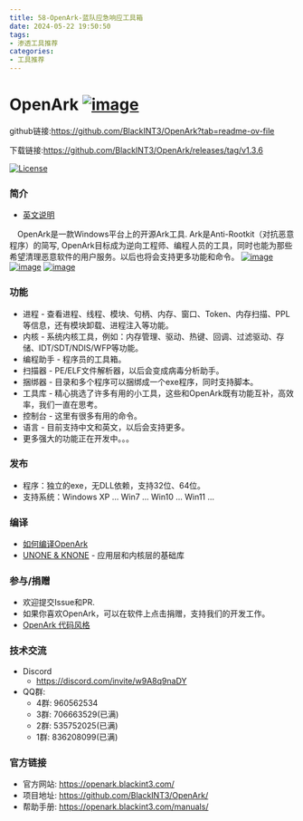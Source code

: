 ```yaml
---
title: 58-OpenArk-蓝队应急响应工具箱
date: 2024-05-22 19:50:50
tags:
- 渗透工具推荐
categories:
- 工具推荐
---
```


# OpenArk [![image](https://github.com/BlackINT3/OpenArk/raw/master/doc/resources/logo.png)](https://github.com/BlackINT3/OpenArk/blob/master/doc/resources/logo.png)

github链接:https://github.com/BlackINT3/OpenArk?tab=readme-ov-file

下载链接:https://github.com/BlackINT3/OpenArk/releases/tag/v1.3.6

[![License](https://camo.githubusercontent.com/025105f6a4b01fe290dc9ce59b43b85160aa76ce4edac55abe91eed41d4ff319/68747470733a2f2f696d672e736869656c64732e696f2f62616467652f4c6963656e73652d4c47504c2d677265656e2e737667)](https://camo.githubusercontent.com/025105f6a4b01fe290dc9ce59b43b85160aa76ce4edac55abe91eed41d4ff319/68747470733a2f2f696d672e736869656c64732e696f2f62616467652f4c6963656e73652d4c47504c2d677265656e2e737667)

### 简介

- [英文说明](https://github.com/BlackINT3/OpenArk/blob/master/README.md)

  OpenArk是一款Windows平台上的开源Ark工具. Ark是Anti-Rootkit（对抗恶意程序）的简写, OpenArk目标成为逆向工程师、编程人员的工具，同时也能为那些希望清理恶意软件的用户服务。以后也将会支持更多功能和命令。 [![image](https://github.com/BlackINT3/OpenArk/raw/master/doc/resources/snapshot-zh-v108.png)](https://github.com/BlackINT3/OpenArk/blob/master/doc/resources/snapshot-zh-v108.png) [![image](https://github.com/BlackINT3/OpenArk/raw/master/doc/resources/snapshot-zh-01.png)](https://github.com/BlackINT3/OpenArk/blob/master/doc/resources/snapshot-zh-01.png) [![image](https://github.com/BlackINT3/OpenArk/raw/master/doc/resources/snapshot-zh-02.png)](https://github.com/BlackINT3/OpenArk/blob/master/doc/resources/snapshot-zh-02.png)

### 功能



- 进程 - 查看进程、线程、模块、句柄、内存、窗口、Token、内存扫描、PPL等信息，还有模块卸载、进程注入等功能。
- 内核 - 系统内核工具，例如：内存管理、驱动、热键、回调、过滤驱动、存储、IDT/SDT/NDIS/WFP等功能。
- 编程助手 - 程序员的工具箱。
- 扫描器 - PE/ELF文件解析器，以后会变成病毒分析助手。
- 捆绑器 - 目录和多个程序可以捆绑成一个exe程序，同时支持脚本。
- 工具库 - 精心挑选了许多有用的小工具，这些和OpenArk既有功能互补，高效率，我们一直在思考。
- 控制台 - 这里有很多有用的命令。
- 语言 - 目前支持中文和英文，以后会支持更多。
- 更多强大的功能正在开发中。。。

### 发布

- 程序：独立的exe，无DLL依赖，支持32位、64位。
- 支持系统：Windows XP ... Win7 ... Win10 ... Win11 ...

### 编译

- [如何编译OpenArk](https://github.com/BlackINT3/OpenArk/blob/master/doc/build-openark.md)
- [UNONE & KNONE](https://github.com/BlackINT3/none) - 应用层和内核层的基础库

### 参与/捐赠

- 欢迎提交Issue和PR.
- 如果你喜欢OpenArk，可以在软件上点击捐赠，支持我们的开发工作。
- [OpenArk 代码风格](https://github.com/BlackINT3/OpenArk/blob/master/doc/code-style-guide.md)

### 技术交流



- Discord
  - https://discord.com/invite/w9A8q9naDY
- QQ群:
  - 4群: 960562534
  - 3群: 706663529(已满)
  - 2群: 535752025(已满)
  - 1群: 836208099(已满)

### 官方链接



- 官方网站: https://openark.blackint3.com/
- 项目地址: https://github.com/BlackINT3/OpenArk/
- 帮助手册: https://openark.blackint3.com/manuals/
